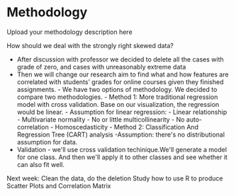 # Methodology
Upload your methodology description here

How should we deal with the strongly right skewed data?
- After discussion with professor we decided to delete all the cases with grade of zero, and cases with unreasonably extreme data 
- Then we will change our research aim to find what and how features are correlated with students’ grades for online courses given they finished assignments.
      - We have two options of methodology. We decided to compare two methodologies.
            - Method 1: More traditional regression model with cross validation. Base on our visualization, the regression would be linear. 
                   - Assumption for linear regression:
                    - Linear relationship
                    - Multivariate normality
                    - No or little multicollinearity
                    - No auto-correlation
                    - Homoscedasticity
              - Method 2:  Classification And Regression Tree (CART) analysis
         -Assumption: there's no distributional assumption for data.
- Validation
      - we'll use cross validation techinique.We'll generate a model for one class. And then we'll apply it to other classes and see whether it can also fit well. 

Next week:
 Clean the data, do the deletion 
 Study how to use R to produce Scatter Plots and Correlation Matrix

